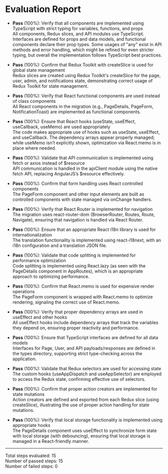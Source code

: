 # Evaluation Report

- **Pass** (100%): Verify that all components are implemented using TypeScript with strict typing for variables, functions, and props  
  All components, Redux slices, and API modules use TypeScript. Interfaces are defined for props and data models, and functional components declare their prop types. Some usages of "any" exist in API methods and error handling, which might be refined for even stricter typing, but overall the implementation follows TypeScript best practices.

- **Pass** (100%): Confirm that Redux Toolkit with createSlice is used for global state management  
  Redux slices are created using Redux Toolkit's createSlice for the page, user, admin, and notifications state, demonstrating correct usage of Redux Toolkit for state management.

- **Pass** (100%): Verify that React functional components are used instead of class components  
  All React components in the migration (e.g., PageDetails, PageForm, NotificationToast) are implemented as functional components.

- **Pass** (100%): Ensure that React hooks (useState, useEffect, useCallback, useMemo) are used appropriately  
  The code makes appropriate use of hooks such as useState, useEffect, and useCallback. The dependency arrays appear properly managed; while useMemo isn’t explicitly shown, optimization via React.memo is in place where needed.

- **Pass** (100%): Validate that API communication is implemented using fetch or axios instead of $resource  
  API communication is handled in the apiClient module using the native fetch API, replacing AngularJS’s $resource effectively.

- **Pass** (100%): Confirm that form handling uses React controlled components  
  The PageForm component and other input elements are built as controlled components with state managed via onChange handlers.

- **Pass** (100%): Verify that React Router is implemented for navigation  
  The migration uses react-router-dom (BrowserRouter, Routes, Route, Navigate), ensuring that navigation is handled via React Router.

- **Pass** (100%): Ensure that an appropriate React i18n library is used for internationalization  
  The translation functionality is implemented using react-i18next, with an i18n configuration and a translation JSON file.

- **Pass** (100%): Validate that code splitting is implemented for performance optimization  
  Code splitting is implemented using React.lazy (as seen with the PageDetails component in AppRoutes), which is an appropriate approach to optimizing performance.

- **Pass** (100%): Confirm that React.memo is used for expensive render operations  
  The PageForm component is wrapped with React.memo to optimize rendering, signaling the correct use of React.memo.

- **Pass** (100%): Verify that proper dependency arrays are used in useEffect and other hooks  
  All useEffect hooks include dependency arrays that track the variables they depend on, ensuring proper reactivity and performance.

- **Pass** (100%): Ensure that TypeScript interfaces are defined for all data models  
  Interfaces for Page, User, and API payloads/responses are defined in the types directory, supporting strict type-checking across the application.

- **Pass** (100%): Validate that Redux selectors are used for accessing state  
  The custom hooks (useAppDispatch and useAppSelector) are employed to access the Redux state, confirming effective use of selectors.

- **Pass** (100%): Confirm that proper action creators are implemented for state mutations  
  Action creators are defined and exported from each Redux slice (using createSlice), illustrating the use of proper action handling for state mutations.

- **Pass** (100%): Verify that local storage functionality is implemented using appropriate hooks  
  The PageDetails component uses useEffect to synchronize form state with local storage (with debouncing), ensuring that local storage is managed in a React-friendly manner.

---

Total steps evaluated: 15  
Number of passed steps: 15  
Number of failed steps: 0